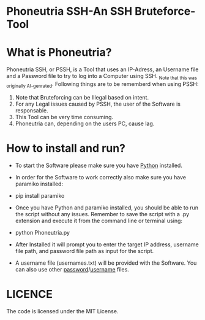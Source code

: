 # Phoneutria SSH-An SSH Bruteforce-Tool

# What is Phoneutria?
Phoneutria SSH, or PSSH, is a Tool that uses an IP-Adress, an Username file and a Password file to try to log into 
a Computer using SSH. <sub>Note that this was originally AI-genrated</sub>.
Following things are to be rememberd when using PSSH:

 1. Note that Bruteforcing can be Illegal based on intent. 
 2. For any Legal issues caused by PSSH, the user of the Software is responsable.                          
 3. This Tool can be very time consuming.               
 4. Phoneutria can, depending on the users PC, cause lag.
    
# How to install and run?
- To start the Software please make sure you have [Python](https://www.python.org/downloads/) installed.

- In order for the Software to work correctly also make sure you have paramiko installed:
 
- pip install paramiko

- Once you have Python and paramiko installed, you should be able to run the script without any issues.
 Remember to save the script with a .py extension and execute it from the command line or terminal using:

- python Phoneutria.py
 
- After Installed it will prompt you to enter the target IP address, username file path, and password file path as input for the script.

- A username file (usernames.txt) will be provided with the Software.
 You can also use other [password](https://www.kaggle.com/datasets/wjburns/common-password-list-rockyoutxt)/[username](https://github.com/jeanphorn/wordlist/blob/master/usernames.txt) files.

# LICENCE
The code is licensed under the MIT License.


